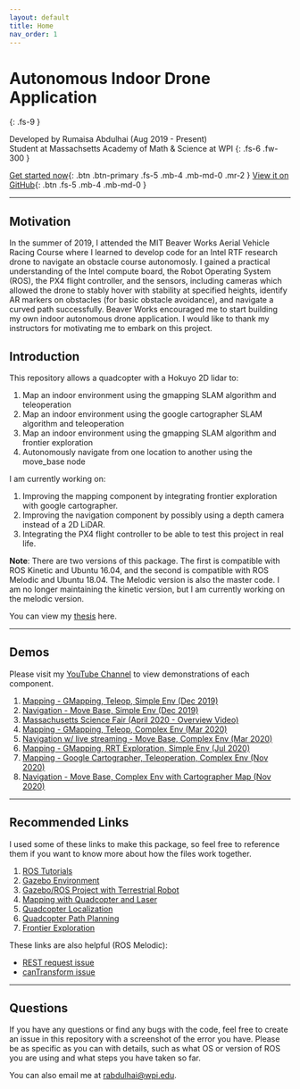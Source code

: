 ```yaml
---
layout: default
title: Home
nav_order: 1
---
```


# Autonomous Indoor Drone Application
{: .fs-9 }

Developed by Rumaisa Abdulhai (Aug 2019 - Present)<br>
Student at Massachsetts Academy of Math & Science at WPI
{: .fs-6 .fw-300 }

[Get started now](/quad_sim/installation.html){: .btn .btn-primary .fs-5 .mb-4 .mb-md-0 .mr-2 } [View it on GitHub](https://github.com/rumaisaabdulhai/quad_sim){: .btn .fs-5 .mb-4 .mb-md-0 }

---

## Motivation

In the summer of 2019, I attended the MIT Beaver Works Aerial Vehicle Racing Course where I learned to develop code for an Intel RTF research drone to navigate an obstacle course autonomosly. I gained a practical understanding of the Intel compute board, the Robot Operating System (ROS), the PX4 flight controller, and the sensors, including cameras which allowed the drone to stably hover with stability at specified heights, identify AR markers on obstacles (for basic obstacle avoidance), and navigate a curved path successfully. Beaver Works encouraged me to start building my own indoor autonomous drone application. I would like to thank my instructors for motivating me to embark on this project.

## Introduction

This repository allows a quadcopter with a Hokuyo 2D lidar to:

1. Map an indoor environment using the gmapping SLAM algorithm and teleoperation
2. Map an indoor environment using the google cartographer SLAM algorithm and teleoperation
3. Map an indoor environment using the gmapping SLAM algorithm and frontier exploration
4. Autonomously navigate from one location to another using the move_base node

I am currently working on:

1. Improving the mapping component by integrating frontier exploration with google cartographer.
2. Improving the navigation component by possibly using a depth camera instead of a 2D LiDAR.
3. Integrating the PX4 flight controller to be able to test this project in real life.

**Note**: There are two versions of this package. The first is compatible with ROS Kinetic and Ubuntu 16.04, and the second is compatible with ROS Melodic and Ubuntu 18.04. The Melodic version is also the master code. I am no longer maintaining the kinetic version, but I am currently working on the melodic version.

You can view my [thesis](http://users.wpi.edu/~rabdulhai/docs/Thesis.pdf) here.

---

## Demos

Please visit my [YouTube Channel](https://www.youtube.com/channel/UCfvje9FSd2gTdbsGxQ2Hmqg) to view demonstrations of each component.

1. [Mapping - GMapping, Teleop, Simple Env (Dec 2019)](https://youtu.be/1V5ocwOdLMg)
2. [Navigation - Move Base, Simple Env (Dec 2019)](https://youtu.be/QdkYYYw5Tec)
3. [Massachusetts Science Fair (April 2020 - Overview Video)]()
4. [Mapping - GMapping, Teleop, Complex Env (Mar 2020)](https://youtu.be/-c8N1ncmt2Q)
5. [Navigation w/ live streaming - Move Base, Complex Env (Mar 2020)](https://youtu.be/JbNfKr267cY)
6. [Mapping - GMapping, RRT Exploration, Simple Env (Jul 2020)](https://youtu.be/SNdfzReCWJQ)
7. [Mapping - Google Cartographer, Teleoperation, Complex Env (Nov 2020)](https://youtu.be/KcQ23XDVEuY)
8. [Navigation - Move Base, Complex Env with Cartographer Map (Nov 2020)](https://youtu.be/saH9n_xpQXI)

---

## Recommended Links

I used some of these links to make this package, so feel free to reference them if you want to know more about how the files work together.

1. [ROS Tutorials](http://wiki.ros.org/ROS/Tutorials)
2. [Gazebo Environment](http://gazebosim.org/tutorials?tut=model_editor)
3. [Gazebo/ROS Project with Terrestrial Robot](http://moorerobots.com/blog)
4. [Mapping with Quadcopter and Laser](https://youtu.be/dND4oCMqmRs)
5. [Quadcopter Localization](https://youtu.be/n6RjVbh3Vgc)
6. [Quadcopter Path Planning](https://youtu.be/JZqVPgu0KIw)
7. [Frontier Exploration](http://wiki.ros.org/rrt_exploration/Tutorials)

These links are also helpful (ROS Melodic):

- [REST request issue](https://github.com/ros-industrial/universal_robot/issues/412)
- [canTransform issue](https://github.com/ros-planning/navigation/issues/794)

---

## Questions

If you have any questions or find any bugs with the code, feel free to create an issue in this repository with a screenshot of the error you have. Please be as specific as you can with details, such as what OS or version of ROS you are using and what steps you have taken so far.

You can also email me at [rabdulhai@wpi.edu](mailto:rabdulhai@wpi.edu).